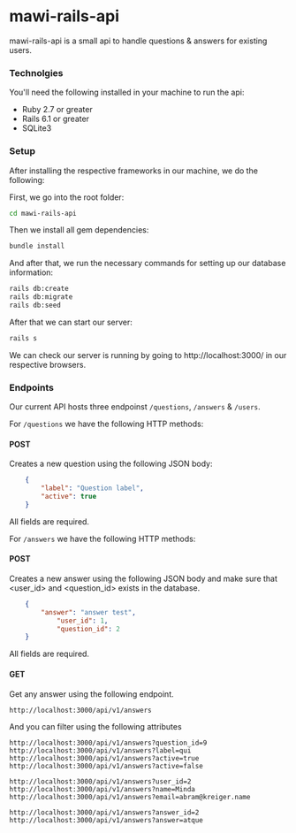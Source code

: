 # mawi-rails-api

mawi-rails-api is a small api to handle questions & answers for existing users.

### Technolgies

You'll need the following installed in your machine to run the api:

- Ruby 2.7 or greater
- Rails 6.1 or greater
- SQLite3

### Setup

After installing the respective frameworks in our machine, we do the following:

First, we go into the root folder:

```sh
cd mawi-rails-api
```


Then we install all gem dependencies:

```sh
bundle install
```


And after that, we run the necessary commands for setting up our database information:

```sh
rails db:create
rails db:migrate
rails db:seed
```

After that we can start our server:

```sh
rails s
```


We can check our server is running by going to http://localhost:3000/ in our respective browsers.


### Endpoints
Our current API hosts three endpoinst `/questions`, `/answers` & `/users`.

For `/questions` we have the following HTTP methods:

#### POST
Creates a new question using the following JSON body:

```json
	{
	    "label": "Question label",
	    "active": true
	}
```

All fields are required.

For `/answers` we have the following HTTP methods:

#### POST

Creates a new answer using the following JSON body and make sure that <user_id> and <question_id> exists in the database.

```json
	{
	    "answer": "answer test",
            "user_id": 1,
            "question_id": 2
	}
```

All fields are required.

#### GET 
Get any answer using the following endpoint.
```
http://localhost:3000/api/v1/answers
```

And you can filter using the following attributes
```
http://localhost:3000/api/v1/answers?question_id=9
http://localhost:3000/api/v1/answers?label=qui
http://localhost:3000/api/v1/answers?active=true
http://localhost:3000/api/v1/answers?active=false

http://localhost:3000/api/v1/answers?user_id=2
http://localhost:3000/api/v1/answers?name=Minda
http://localhost:3000/api/v1/answers?email=abram@kreiger.name

http://localhost:3000/api/v1/answers?answer_id=2
http://localhost:3000/api/v1/answers?answer=atque
```
